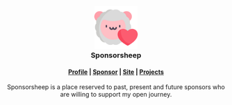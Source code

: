 <h3 align="center">
	<img
        alt="Logo"
        width="100"
        src="https://raw.githubusercontent.com/sponsorsheep/.github/main/assets/images/logo.png"
    />
    <br/>
	Sponsorsheep
</h3>

<h4 align="center">
  <a href="https://github.com/airscripts">Profile</a>
  |
  <a href="https://github.com/sponsors/airscripts/">Sponsor</a>
  |
  <a href="https://airscript.it">Site</a>
  |
  <a href="https://github.com/airscripts?tab=repositories">Projects</a>
</h4>

<p align="center">
  Sponsorsheep is a place reserved to past, present and future sponsors who are willing to support my open journey.
</p>
